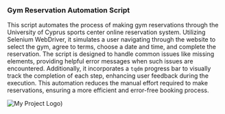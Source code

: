 ### Gym Reservation Automation Script

This script automates the process of making gym reservations through the University of Cyprus sports center online reservation system. Utilizing Selenium WebDriver, it simulates a user navigating through the website to select the gym, agree to terms, choose a date and time, and complete the reservation. The script is designed to handle common issues like missing elements, providing helpful error messages when such issues are encountered. Additionally, it incorporates a `tqdm` progress bar to visually track the completion of each step, enhancing user feedback during the execution. This automation reduces the manual effort required to make reservations, ensuring a more efficient and error-free booking process.

![My Project Logo]([https://github.com/AntoniosKalattas/UCYGYM_BOT/blob/main/img/mainScreen.png))
